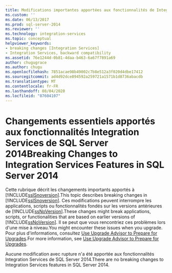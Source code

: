 ```yaml
---
title: Modifications importantes apportées aux fonctionnalités de Integration Services dans SQL Server 2014 | Microsoft Docs
ms.custom: ''
ms.date: 06/13/2017
ms.prod: sql-server-2014
ms.reviewer: ''
ms.technology: integration-services
ms.topic: conceptual
helpviewer_keywords:
- breaking changes [Integration Services]
- Integration Services, backward compatibility
ms.assetid: 76e1244d-0b81-4daa-b463-6a67f7891a69
author: chugugrace
ms.author: chugu
ms.openlocfilehash: 7851acae98b49002c7b8e512a3f020d4dbe17412
ms.sourcegitcommit: ad4d92dce894592a259721a1571b1d8736abacdb
ms.translationtype: MT
ms.contentlocale: fr-FR
ms.lasthandoff: 08/04/2020
ms.locfileid: "87604107"
---
```

# <a name="breaking-changes-to-integration-services-features-in-sql-server-2014"></a><span data-ttu-id="161dc-102">Changements essentiels apportés aux fonctionnalités Integration Services de SQL Server 2014</span><span class="sxs-lookup"><span data-stu-id="161dc-102">Breaking Changes to Integration Services Features in SQL Server 2014</span></span>
  <span data-ttu-id="161dc-103">Cette rubrique décrit les changements importants apportés à [!INCLUDE[ssISnoversion](../includes/ssisnoversion-md.md)].</span><span class="sxs-lookup"><span data-stu-id="161dc-103">This topic describes breaking changes in [!INCLUDE[ssISnoversion](../includes/ssisnoversion-md.md)].</span></span> <span data-ttu-id="161dc-104">Ces modifications peuvent interrompre les applications, scripts ou fonctionnalités fondés sur les versions antérieures de [!INCLUDE[ssNoVersion](../includes/ssnoversion-md.md)].</span><span class="sxs-lookup"><span data-stu-id="161dc-104">These changes might break applications, scripts, or functionalities that are based on earlier versions of [!INCLUDE[ssNoVersion](../includes/ssnoversion-md.md)].</span></span> <span data-ttu-id="161dc-105">Il se peut que vous rencontriez ces problèmes lors d'une mise à niveau.</span><span class="sxs-lookup"><span data-stu-id="161dc-105">You might encounter these issues when you upgrade.</span></span> <span data-ttu-id="161dc-106">Pour plus d'informations, consultez [Use Upgrade Advisor to Prepare for Upgrades](../../2014/sql-server/install/use-upgrade-advisor-to-prepare-for-upgrades.md).</span><span class="sxs-lookup"><span data-stu-id="161dc-106">For more information, see [Use Upgrade Advisor to Prepare for Upgrades](../../2014/sql-server/install/use-upgrade-advisor-to-prepare-for-upgrades.md).</span></span>  
  
 <span data-ttu-id="161dc-107">Aucune modification avec rupture n'a été apportée aux fonctionnalités Integration Services de SQL Server 2014.</span><span class="sxs-lookup"><span data-stu-id="161dc-107">There are no breaking changes to Integration Services features in SQL Server 2014.</span></span>  
  
  
